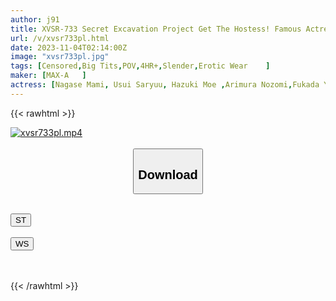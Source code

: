 ```yaml
---
author: j91
title: XVSR-733 Secret Excavation Project Get The Hostess! Famous Actress's After Sex SPECIAL
url: /v/xvsr733pl.html
date: 2023-11-04T02:14:00Z
image: "xvsr733pl.jpg"
tags: [Censored,Big Tits,POV,4HR+,Slender,Erotic Wear	 ]
maker: [MAX-A   ]
actress: [Nagase Mami, Usui Saryuu, Hazuki Moe ,Arimura Nozomi,Fukada Yuuri , Mifune Karen, Shiiki Kurumi, Mamiya Aya , Hiiragi Marina ,Kamiya Mitsuki ]
---
```



{{< rawhtml >}}

<div class="video" data-videoid="d8eb21lLdvfQkD">
    <a href="javascript:;">
        <img src="https://my.j91.asia/v/xvsr733pl.jpg" width="WIDTH" height="HEIGHT" alt="xvsr733pl.mp4" loading="lazy">
    </a>
</div>

<script type="text/javascript" src="https://j91.asia/asset/on-demand-st.js"></script>

<br>
  <link rel="stylesheet" href="https://j91.asia/asset/bs5.css">
  
  <center>
  <button class="btn btn-primary" type="button" data-bs-toggle="collapse" data-bs-target=".multi-collapse" aria-expanded="false" aria-controls="multiCollapseExample1 multiCollapseExample2"><h2>Download</h2></button></center>
</p>
<div class="row">
  <div class="col">
    <div class="collapse multi-collapse" id="multiCollapseExample1">
      <div class="card card-body">
	      	      <br>
<div class="buttons">  
<a href="https://streamtape.to/v/d8eb21lLdvfQkD" target="_blank"><button class="btn-hover color-3"><i class="fa fa-download"></i> ST</button></a></div>
    </div>
  </div>
</div>
  <div class="col">
    <div class="collapse multi-collapse" id="multiCollapseExample2">
      <div class="card card-body">
	      <br>
<div class="buttons">
    <a href="https://wolfstream.tv/a5beu5k17lnu" target="_blank"><button class="btn-hover color-9"><i class="fa fa-download"></i> WS</button></a></div>
<br><br>
      </div>
    </div>
  </div>
</div>

{{< /rawhtml >}}